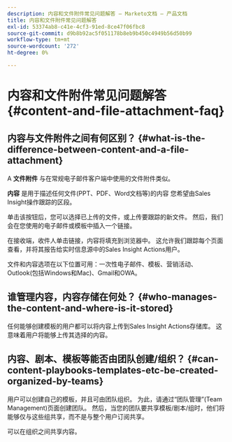 ```yaml
---
description: 内容和文件附件常见问题解答 — Marketo文档 — 产品文档
title: 内容和文件附件常见问题解答
exl-id: 53374ab8-c41e-4cf3-91ed-8ce47f06fbc8
source-git-commit: d9b8b92ac5f051178b8eb9b450c4949b56d50b99
workflow-type: tm+mt
source-wordcount: '272'
ht-degree: 0%

---
```


# 内容和文件附件常见问题解答 {#content-and-file-attachment-faq}

## 内容与文件附件之间有何区别？ {#what-is-the-difference-between-content-and-a-file-attachment}

A **文件附件** 与在常规电子邮件客户端中使用的文件附件类似。

**内容** 是用于描述任何文件(PPT、PDF、Word文档等)的内容 您希望由Sales Insight操作跟踪的区段。

单击该按钮后，您可以选择已上传的文件，或上传要跟踪的新文件。 然后，我们会在您使用的电子邮件或模板中插入一个链接。

在接收端，收件人单击链接，内容将填充到浏览器中。 这允许我们跟踪每个页面查看，并将其报告给实时信息源中的Sales Insight Actions用户。

文件和内容选项在以下位置可用：一次性电子邮件、模板、营销活动、Outlook(包括Windows和Mac)、Gmail和OWA。

## 谁管理内容，内容存储在何处？ {#who-manages-the-content-and-where-is-it-stored}

任何能够创建模板的用户都可以将内容上传到Sales Insight Actions存储库。 这意味着用户将能够上传其选择的内容。

## 内容、剧本、模板等能否由团队创建/组织？ {#can-content-playbooks-templates-etc-be-created-organized-by-teams}

用户可以创建自己的模板，并且可由团队组织。 为此，请通过“团队管理”(Team Management)页面创建团队。 然后，当您的团队要共享模板/剧本/组时，他们将能够仅与这些组共享，而不是与整个用户订阅共享。

可以在组织之间共享内容。
